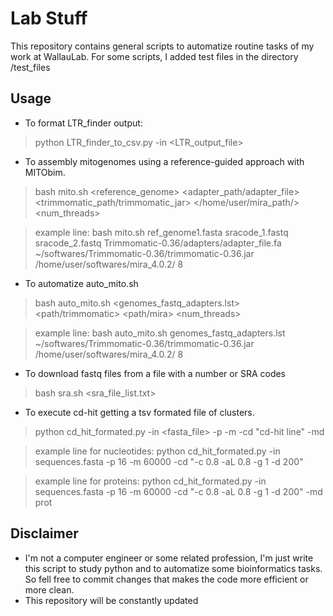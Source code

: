 # Lab Stuff

This repository contains general scripts to automatize routine tasks of my work at WallauLab. For some scripts, I added test files in the directory /test_files

## Usage
- To format LTR_finder output:
> python LTR_finder_to_csv.py -in <LTR_output_file>

- To assembly mitogenomes using a reference-guided approach with MITObim.
> bash mito.sh <reference_genome> <fastq1> <fastq2> <adapter_path/adapter_file> <trimmomatic_path/trimmomatic_jar> </home/user/mira_path/> <num_threads>

> example line: bash mito.sh ref_genome1.fasta sracode_1.fastq sracode_2.fastq Trimmomatic-0.36/adapters/adapter_file.fa ~/softwares/Trimmomatic-0.36/trimmomatic-0.36.jar /home/user/softwares/mira_4.0.2/ 8

- To automatize auto_mito.sh
> bash auto_mito.sh <genomes_fastq_adapters.lst> <path/trimmomatic> <path/mira> <num_threads>

> example line: bash auto_mito.sh genomes_fastq_adapters.lst ~/softwares/Trimmomatic-0.36/trimmomatic-0.36.jar /home/user/softwares/mira_4.0.2/ 8

- To download fastq files from a file with a number or SRA codes
> bash sra.sh <sra_file_list.txt>

- To execute cd-hit getting a tsv formated file of clusters.
> python cd_hit_formated.py -in <fasta_file> -p <threads> -m <memmory in mb> -cd "cd-hit line" -md <mode>

> example line for nucleotides: python cd_hit_formated.py -in sequences.fasta -p 16 -m 60000 -cd "-c 0.8 -aL 0.8 -g 1 -d 200"

> example line for proteins: python cd_hit_formated.py -in sequences.fasta -p 16 -m 60000 -cd "-c 0.8 -aL 0.8 -g 1 -d 200" -md prot



## Disclaimer
- I'm not a computer engineer or some related profession, I'm just write this script to study python and to automatize some bioinformatics tasks. So fell free to commit changes that makes the code more efficient or more clean.
- This repository will be constantly updated